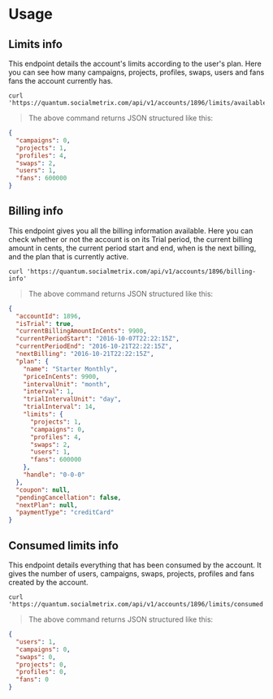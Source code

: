 # Usage

## Limits info

 This endpoint details the account's limits according to the user's plan. Here you can see how many campaigns, projects, profiles, swaps, users and fans fans the account currently has. 

```shell
curl 'https://quantum.socialmetrix.com/api/v1/accounts/1896/limits/available'
```

> The above command returns JSON structured like this:

```json
{
  "campaigns": 0,
  "projects": 1,
  "profiles": 4,
  "swaps": 2,
  "users": 1,
  "fans": 600000
}
```

## Billing info

 This endpoint gives you all the billing information available. Here you can check whether or not the account is on its Trial period, the current billing amount in cents, the current period start and end, when is the next billing, and the plan that is currently active. 

```shell
curl 'https://quantum.socialmetrix.com/api/v1/accounts/1896/billing-info'
```

> The above command returns JSON structured like this:

```json
{
  "accountId": 1896,
  "isTrial": true,
  "currentBillingAmountInCents": 9900,
  "currentPeriodStart": "2016-10-07T22:22:15Z",
  "currentPeriodEnd": "2016-10-21T22:22:15Z",
  "nextBilling": "2016-10-21T22:22:15Z",
  "plan": {
    "name": "Starter Monthly",
    "priceInCents": 9900,
    "intervalUnit": "month",
    "interval": 1,
    "trialIntervalUnit": "day",
    "trialInterval": 14,
    "limits": {
      "projects": 1,
      "campaigns": 0,
      "profiles": 4,
      "swaps": 2,
      "users": 1,
      "fans": 600000
    },
    "handle": "0-0-0"
  },
  "coupon": null,
  "pendingCancellation": false,
  "nextPlan": null,
  "paymentType": "creditCard"
}
```
## Consumed limits info

 This endpoint details everything that has been consumed by the account. It gives the number of  users, campaigns, swaps, projects, profiles and fans created by the account. 

```shell
curl 'https://quantum.socialmetrix.com/api/v1/accounts/1896/limits/consumed' 
```

> The above command returns JSON structured like this:

```json
{
  "users": 1,
  "campaigns": 0,
  "swaps": 0,
  "projects": 0,
  "profiles": 0,
  "fans": 0
}
```